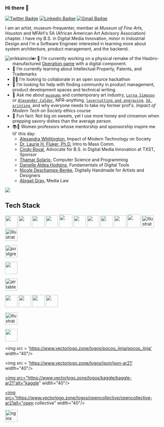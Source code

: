 ### Hi there 👋
[![Twitter Badge](https://img.shields.io/badge/-@erikkaincolor-1ca0f1?style=flat-square&labelColor=1ca0f1&logo=twitter&logoColor=white&link=https://twitter.com/erikkaincolor)](https://twitter.com/erikkaincolor) [![Linkedin Badge](https://img.shields.io/badge/-erikkapolk-blue?style=flat-square&logo=Linkedin&logoColor=white&link=https://www.linkedin.com/in/erikkapolk/)](https://www.linkedin.com/in/erikkapolk/) 
[![Gmail Badge](https://img.shields.io/badge/-erikkaincolor+github@gmail.com-c14438?style=flat-square&logo=Gmail&logoColor=white&link=mailto:erikkaincolor+github@gmail.com)](mailto:erikkaincolor+github@gmail.com)

I am an artist, museum-frequenter, member at *Museum of Fine Arts, Houston* and MFAH's 5A (African American Art Advisory Association) chapter. I have my B.S. in Digital Media Innovation, minor in Industrial Design and I'm a Software Engineer interested in learning more about system architecture, product management, and the backend.

<p><img align="left" src="https://github-readme-stats.vercel.app/api/top-langs?username=erikkaincolor&show_icons=true&locale=en&layout=compact" alt="erikkaincolor" /></p>

- 🔭 I’m currently working on a physical remake of the Hasbro-manufactured [Operation game](https://instructions.hasbro.com/en-us/instruction/Operation-The-Game "What is the Operation game?") with a digital component. 
- 🌱 I’m currently learning about Intellectual Property, Patents, and Trademarks
- 🤝🏾 I’m looking to collaborate in an open source hackathon
- 🤔 I’m looking for help with finding community in product management, product development spaces and technical writing.
- 💬 Ask me about [`museums`](https://www.notion.so/Museum-Musings-c3b6397fa9bb4e268fb1696bdf1ba6b1) and contemporary art industry, [`Lorna Simpson`](https://lsimpsonstudio.com/collages) or [`Alexander Calder`](https://bustling-jump-238.notion.site/Wild-Calder-s-c8dcdd8d9d314b888887ea39af2e4eb4), NPR-anything, [`lasercutting and engraving`](https://www.instagram.com/p/CNDeoAflBGA/), [`3d printing`](https://www.instagram.com/p/CgxS58-lc4A/), and why everyone needs to take my former prof's. *Impact of Modern Tech on Society* ethics course
- 🍬 Fun fact: Not big on sweets, yet I use more honey and cinnamon when prepping savory dishes than the average person.
- 📚:love_letter: Women professors whose mentorship and sponsorship inspire me til' this day:
    - [Alexandra Whittington](https://www.linkedin.com/in/alexandra-whittington-futurist/), Impact of Modern Technology on Society
    - [Dr. Laurie H. Fluker, Ph.D.](https://sjmcnews.wordpress.com/2013/07/24/dr-laurie-fluker-changing-lives-one-student-at-a-time/) Intro to Mass Comm.
    - [Cindy Royal](https://www.linkedin.com/in/cindyroyal/), Advocate for B.S. in Digital Media Innovation at TXST, Sponsor
    - [Thamar Solario](https://www.linkedin.com/in/thamar-solorio/), Computer Science and Programming
    - [Danielle Aldea Hodgins](https://www.linkedin.com/in/daniellealdea/), Fundamentals of Digital Tools
    - [Nicole Deschamps-Benke](https://www.nicoledeschampsbenke.com/), Digitally Handmade for Artists and Designers
    - [Abigail Gray](https://www.linkedin.com/in/abbey-gray-9877538b/), Media Law 
  
![](https://komarev.com/ghpvc/?username=erikkaincolor&color=orange)

## Tech Stack
<img src = 'https://github.com/MarikIshtar007/MarikIshtar007/blob/master/images/python2.png' width="40"/>  <img src = 'https://github.com/MarikIshtar007/MarikIshtar007/blob/master/images/html.svg' width='40'/> <img src='https://github.com/MarikIshtar007/MarikIshtar007/blob/master/images/java.svg' width='40'/> <img src = 'https://github.com/MarikIshtar007/MarikIshtar007/blob/master/images/css.svg' width='40'/> <img src = 'https://github.com/MarikIshtar007/MarikIshtar007/blob/master/images/js.svg' width='43'/> <img src = 'https://github.com/MarikIshtar007/MarikIshtar007/blob/master/images/bootstrap.svg' width='40'/>
<img src = 'https://github.com/MarikIshtar007/MarikIshtar007/blob/master/images/pycharm.svg' width='40'/> <img src = 'https://github.com/MarikIshtar007/MarikIshtar007/blob/master/images/flask.png' width='40'/> <img src = 'https://github.com/MarikIshtar007/MarikIshtar007/blob/master/images/git.svg' width='40'/> <img src = 'https://github.com/MarikIshtar007/MarikIshtar007/blob/master/images/nodejs.svg' width='43'/> <a href="https://www.adobe.com/in/products/illustrator.html" target="_blank"> <img src="https://www.vectorlogo.zone/logos/adobe_illustrator/adobe_illustrator-icon.svg" alt="illustrator" width="40"/> </a> <a href="https://www.adobe.com/in/products/illustrator.html" target="_blank"> <img src="https://www.vectorlogo.zone/logos/adobe_illustrator/adobe_illustrator-ar21.svg" alt="illustrator" width="40"/> </a>

<a href="https://www.postgresql.org/" target="_blank"> <img src="https://www.vectorlogo.zone/logos/postgresql/postgresql" alt="postgresql" width="40"/> </a>

<img src = 'https://www.vectorlogo.zone/logos/python/python-icon' width="40"/>

<a href="https://airtable.com/" target="_blank"> <img src="https://www.vectorlogo.zone/logos/airtable/airtable" alt="airtable" width="40"/> </a>

<img src = 'https://www.vectorlogo.zone/logos/amazon_aws/amazon_aws-ar21' width="40"/>

<img src = 'https://www.vectorlogo.zone/logos/arduino/arduino-ar21' width="40"/>

<img src = 'https://www.vectorlogo.zone/logos/arduino/arduino-ar21' width="40"/>

<img src = 'https://www.vectorlogo.zone/logos/dropbox/dropbox-icon' width="40"/>

<a href="https://www.figma.com/blog/figmas-engineering-values/" target="_blank"> <img src="https://www.vectorlogo.zone/logos/figma/figma" target="_blank" alt="illustrator" width="40"/> </a>

<img src = 'https://www.vectorlogo.zone/logos/git-scm/git-scm-icon' width="40"/>

<img src = 'https://www.vectorlogo.zone/logos/pocoo_jinja/pocoo_jinja’ width="40"/>

<img src = 'https://www.vectorlogo.zone/logos/json/json-ar21’ width="40"/>

<a href="https://www.kaggle.com/" target="_blank"> <img src="https://www.vectorlogo.zone/logos/kaggle/kaggle-ar21"alt="kaggle" width="40"/> </a>

<a href="https://opencollective.com/search?tag=arts%20and%20culture" target="_blank"> <img src="https://www.vectorlogo.zone/logos/opencollective/opencollective-ar21alt="open collective" width="40"/> </a>

<a href="https://www.nginx.com/" target="_blank"> <img src="https://www.vectorlogo.zone/logos/nginx/nginx-ar21" alt="nginx" width="40"/> </a>




